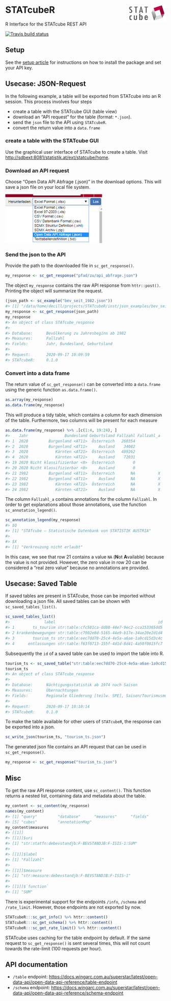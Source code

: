 
# STATcubeR <img src="man/figures/logo.png" align="right" alt="" width="120" />

R Interface for the STATcube REST API

<!-- badges: start -->

[![Travis build
status](https://travis-ci.com/statistikat/STATcubeR.svg?branch=master)](https://travis-ci.com/statistikat/STATcubeR)
<!-- badges: end -->

## Setup

See the [setup
article](http://xlwt0012/rpkgs/dev/STATcubeR/articles/Setup.html) for
instructions on how to install the package and set your API key.

## Usecase: JSON-Request

In the following example, a table will be exported from STATcube into an
R session. This process involves four steps

  - create a table with the STATcube GUI (table view)
  - download an “API request” for the table (format: `*.json`).
  - send the `json` file to the API using `STATcubeR`.
  - convert the return value into a `data.frame`

### create a table with the STATcube GUI

Use the graphical user interface of STATcube to create a table. Visit
<http://sdbext:8081/statistik.at/ext/statcube/home>.

### Download an API request

Choose “Open Data API Abfrage (.json)” in the download options. This
will save a json file on your local file system.

<img src="man/figures/download_json.png" />

### Send the json to the API

Provide the path to the downloaded file in `sc_get_response()`.

``` r
my_response <- sc_get_response("pfad/zu/api_abfrage.json")
```

The object `my_response` contains the raw API response from
`httr::post()`. Printing the object will summarize the request.

``` r
(json_path <- sc_example("bev_seit_1982.json"))
#> [1] "/data/home/decill/projects/STATcubeR/inst/json_examples/bev_seit_1982.json"
my_response <- sc_get_response(json_path)
my_response
#> An object of class STATcube_response
#> 
#> Database:      Bevölkerung zu Jahresbeginn ab 1982 
#> Measures:      Fallzahl 
#> Fields:        Jahr, Bundesland, Geburtsland 
#> 
#> Request:       2020-09-17 10:09:59 
#> STATcubeR:     0.1.0
```

### Convert into a data frame

The return value of `sc_get_response()` can be converted into a
`data.frame` using the generic function `as.data.frame()`.

``` r
as.array(my_response)
as.data.frame(my_response)
```

This will produce a tidy table, which contains a column for each
dimension of the table. Furthermore, two columns will be present for
each measure

``` r
as.data.frame(my_response) %>% .[c(1:4, 19:24), ]
#>    Jahr                Bundesland Geburtsland Fallzahl Fallzahl_a
#> 1  2020         Burgenland <AT11>  Österreich   260354           
#> 2  2020         Burgenland <AT11>     Ausland    34082           
#> 3  2020            Kärnten <AT21>  Österreich   489262           
#> 4  2020            Kärnten <AT21>     Ausland    72031           
#> 19 2020 Nicht klassifizierbar <0>  Österreich        0           
#> 20 2020 Nicht klassifizierbar <0>     Ausland        0           
#> 21 1982         Burgenland <AT11>  Österreich       NA          X
#> 22 1982         Burgenland <AT11>     Ausland       NA          X
#> 23 1982            Kärnten <AT21>  Österreich       NA          X
#> 24 1982            Kärnten <AT21>     Ausland       NA          X
```

The column `Fallzahl_a` contains annotations for the column `Fallzahl`.
In order to get explanations about those annotations, use the function
`sc_annotation_legend()`.

``` r
sc_annotation_legend(my_response)
#> $Q
#> [1] "STATcube – Statistische Datenbank von STATISTIK AUSTRIA"
#> 
#> $X
#> [1] "Verkreuzung nicht erlaubt"
```

In this case, we see that row 21 contains a value `NA` (**N**ot
**A**vailable) because the value is not provided. However, the zero
value in row 20 can be considered a “real zero value” because no
annotations are provided.

## Usecase: Saved Table

If saved tables are present in STATcube, those can be imported without
downloading a json file. All saved tables can be shown with
`sc_saved_tables_list()`.

``` r
sc_saved_tables_list()
#>               label                                             id
#> 1        ts_tourism str:table:cfc581ca-dd88-44e7-9ec2-cca153365dd5
#> 2 krankenbewegungen str:table:c7902e8d-5165-44e9-b17e-34ae20e2d1d4
#> 3        tourism_ts str:table:eec7dd70-25c4-4e5a-a6ae-1a9cd15d3c4c
#> 4      entlassungen str:table:f63f0713-155f-4d1d-8d41-4a50f0815fc7
```

Subsequently the `id` of a saved table can be used to import the table
into R.

``` r
tourism_ts <- sc_saved_table("str:table:eec7dd70-25c4-4e5a-a6ae-1a9cd15d3c4c")
tourism_ts
#> An object of class STATcube_response
#> 
#> Database:      Nächtigungsstatistik ab 1974 nach Saison 
#> Measures:      Übernachtungen 
#> Fields:        Regionale Gliederung [teilw. SPE], Saison/Tourismusmonat, Herkunftsland 
#> 
#> Request:       2020-09-17 10:10:14 
#> STATcubeR:     0.1.0
```

To make the table available for other users of `STATcubeR`, the response
can be exported into a json.

``` r
sc_write_json(tourism_ts, "tourism_ts.json")
```

The generated json file contains an API request that can be used in
`sc_get_response()`.

``` r
my_response <- sc_get_response("tourism_ts.json")
```

## Misc

To get the raw API response content, use `sc_content()`. This function
returns a nested list, containing data and metadata about the table.

``` r
my_content <- sc_content(my_response)
names(my_content)
#> [1] "query"         "database"      "measures"      "fields"       
#> [5] "cubes"         "annotationMap"
my_content$measures
#> [[1]]
#> [[1]]$uri
#> [1] "str:statfn:debevstandjb:F-BEVSTANDJB:F-ISIS-1:SUM"
#> 
#> [[1]]$label
#> [1] "Fallzahl"
#> 
#> [[1]]$measure
#> [1] "str:measure:debevstandjb:F-BEVSTANDJB:F-ISIS-1"
#> 
#> [[1]]$`function`
#> [1] "SUM"
```

There is experimental support for the endpoints `/info`, `/schema` and
`/rate_limit`. However, those endpoints are not exported by now.

``` r
STATcubeR:::sc_get_info() %>% httr::content()
STATcubeR:::sc_get_schema() %>% httr::content()
STATcubeR:::sc_get_rate_limit() %>% httr::content()
```

STATcube uses caching for the table endpoint by default. If the same
request to `sc_get_response()` is sent several times, this will not
count towards the rate-limit (100 requests per hour).

## API documentation

  - `/table` endpoint:
    <https://docs.wingarc.com.au/superstar/latest/open-data-api/open-data-api-reference/table-endpoint>
  - `/schema` endpoint:
    <https://docs.wingarc.com.au/superstar/latest/open-data-api/open-data-api-reference/schema-endpoint>
